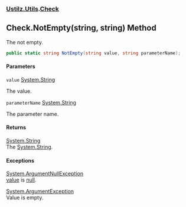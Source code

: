 ### [Ustilz.Utils](Ustilz.Utils.md 'Ustilz.Utils').[Check](Ustilz.Utils.Check.md 'Ustilz.Utils.Check')

## Check.NotEmpty(string, string) Method

The not empty.

```csharp
public static string NotEmpty(string value, string parameterName);
```
#### Parameters

<a name='Ustilz.Utils.Check.NotEmpty(string,string).value'></a>

`value` [System.String](https://docs.microsoft.com/en-us/dotnet/api/System.String 'System.String')

The value.

<a name='Ustilz.Utils.Check.NotEmpty(string,string).parameterName'></a>

`parameterName` [System.String](https://docs.microsoft.com/en-us/dotnet/api/System.String 'System.String')

The parameter name.

#### Returns
[System.String](https://docs.microsoft.com/en-us/dotnet/api/System.String 'System.String')  
The [System.String](https://docs.microsoft.com/en-us/dotnet/api/System.String 'System.String').

#### Exceptions

[System.ArgumentNullException](https://docs.microsoft.com/en-us/dotnet/api/System.ArgumentNullException 'System.ArgumentNullException')  
[value](Ustilz.Utils.Check.NotEmpty(string,string).md#Ustilz.Utils.Check.NotEmpty(string,string).value 'Ustilz.Utils.Check.NotEmpty(string, string).value') is [null](https://docs.microsoft.com/en-us/dotnet/csharp/language-reference/keywords/null 'https://docs.microsoft.com/en-us/dotnet/csharp/language-reference/keywords/null').

[System.ArgumentException](https://docs.microsoft.com/en-us/dotnet/api/System.ArgumentException 'System.ArgumentException')  
Value is empty.